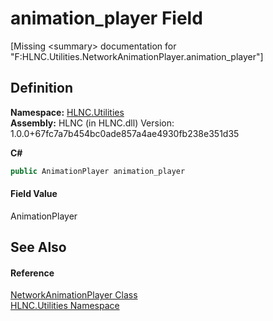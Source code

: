 # animation_player Field


\[Missing &lt;summary&gt; documentation for "F:HLNC.Utilities.NetworkAnimationPlayer.animation_player"\]



## Definition
**Namespace:** <a href="N_HLNC_Utilities">HLNC.Utilities</a>  
**Assembly:** HLNC (in HLNC.dll) Version: 1.0.0+67fc7a7b454bc0ade857a4ae4930fb238e351d35

**C#**
``` C#
public AnimationPlayer animation_player
```



#### Field Value
AnimationPlayer

## See Also


#### Reference
<a href="T_HLNC_Utilities_NetworkAnimationPlayer">NetworkAnimationPlayer Class</a>  
<a href="N_HLNC_Utilities">HLNC.Utilities Namespace</a>  
